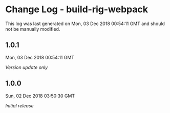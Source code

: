# Change Log - build-rig-webpack

This log was last generated on Mon, 03 Dec 2018 00:54:11 GMT and should not be manually modified.

## 1.0.1
Mon, 03 Dec 2018 00:54:11 GMT

*Version update only*

## 1.0.0
Sun, 02 Dec 2018 03:50:30 GMT

*Initial release*

